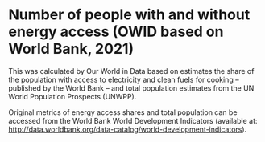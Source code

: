 # Number of people with and without energy access (OWID based on World Bank, 2021)

This was calculated by Our World in Data based on estimates the share of the population with access to electricity and clean fuels for cooking – published by the World Bank – and total population estimates from the UN World Population Prospects (UNWPP). 

Original metrics of energy access shares and total population can be accessed from the World Bank World Development Indicators (available at: http://data.worldbank.org/data-catalog/world-development-indicators).